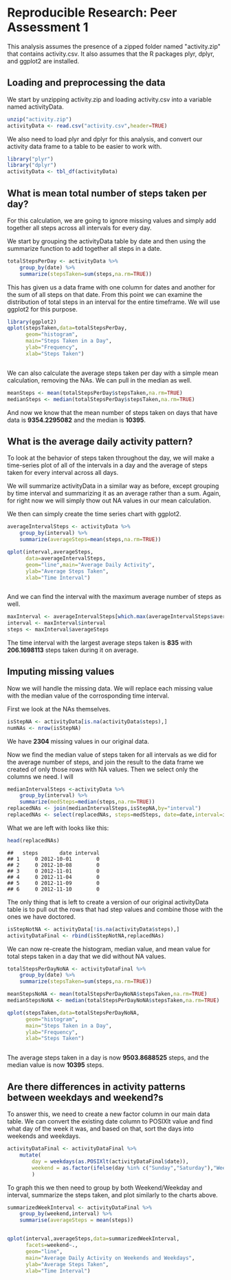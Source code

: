 # Reproducible Research: Peer Assessment 1

This analysis assumes the presence of a zipped folder named "activity.zip" that contains activity.csv. It also assumes that the R packages plyr, dplyr, and ggplot2 are installed.  

## Loading and preprocessing the data  
 We start by unzipping activity.zip and loading activity.csv into a variable named activityData.
 

```r
unzip("activity.zip")
activityData <- read.csv("activity.csv",header=TRUE)
```

We also need to load plyr and dplyr for this analysis, and convert our activity data frame to a table to be easier to work with. 


```r
library("plyr")
library("dplyr")
activityData <- tbl_df(activityData)
```


## What is mean total number of steps taken per day?  

For this calculation, we are going to ignore missing values and simply add together all steps across all intervals for every day.   

We start by grouping the activityData table by date and then using the summarize function to add together all steps in a date.  


```r
totalStepsPerDay <- activityData %>% 
    group_by(date) %>%
    summarize(stepsTaken=sum(steps,na.rm=TRUE))
```

This has given us a data frame with one column for dates and another for the sum of all steps on that date. From this point we can examine the distribution of total steps in an interval for the entire timeframe. We will use ggplot2 for this purpose. 


```r
library(ggplot2)
qplot(stepsTaken,data=totalStepsPerDay,
      geom="histogram",
      main="Steps Taken in a Day",
      ylab="Frequency",
      xlab="Steps Taken")
```

<img src="PA1_template_files/figure-html/unnamed-chunk-4-1.png" title="" alt="" style="display: block; margin: auto;" />

We can also calculate the average steps taken per day with a simple mean calculation, removing the NAs. We can pull in the median as well. 


```r
meanSteps <- mean(totalStepsPerDay$stepsTaken,na.rm=TRUE)
medianSteps <- median(totalStepsPerDay$stepsTaken,na.rm=TRUE)
```

And now we know that the mean number of steps taken on days that have data is **9354.2295082** and the median is **10395**.  


## What is the average daily activity pattern?

To look at the behavior of steps taken throughout the day, we will make a time-series plot of all of the intervals in a day and the average of steps taken for every interval across all days.

We will summarize activityData in a similar way as before, except grouping by time interval and summarizing it as an average rather than a sum. Again, for right now we will simply thow out NA values in our mean calculation. 

We then can simply create the time series chart with ggplot2. 


```r
averageIntervalSteps <- activityData %>%
    group_by(interval) %>% 
    summarize(averageSteps=mean(steps,na.rm=TRUE))  

qplot(interval,averageSteps,
      data=averageIntervalSteps,
      geom="line",main="Average Daily Activity",
      ylab="Average Steps Taken",
      xlab="Time Interval")
```

<img src="PA1_template_files/figure-html/unnamed-chunk-6-1.png" title="" alt="" style="display: block; margin: auto;" />

And we can find the interval with the maximum average number of steps as well.

```r
maxInterval <- averageIntervalSteps[which.max(averageIntervalSteps$averageSteps),]
interval <- maxInterval$interval
steps <- maxInterval$averageSteps
```

The time interval with the largest average steps taken is **835** with 
**206.1698113** steps taken during it on average.


## Imputing missing values

Now we will handle the missing data. We will replace each missing value with the median value of the corrosponding time interval. 

First we look at the NAs themselves.

```r
isStepNA <- activityData[is.na(activityData$steps),]
numNAs <- nrow(isStepNA)
```
We have **2304** missing values in our original data. 

Now we find the median value of steps taken for all intervals as we did for the average number of steps, and join the result to the data frame we created of only those rows with NA values. Then we select only the columns we need. I will

```r
medianIntervalSteps <-activityData %>% 
    group_by(interval) %>% 
    summarize(medSteps=median(steps,na.rm=TRUE))
replacedNAs <- join(medianIntervalSteps,isStepNA,by="interval")
replacedNAs <- select(replacedNAs, steps=medSteps, date=date,interval=interval)
```

What we are left with looks like this:

```r
head(replacedNAs)
```

```
##   steps       date interval
## 1     0 2012-10-01        0
## 2     0 2012-10-08        0
## 3     0 2012-11-01        0
## 4     0 2012-11-04        0
## 5     0 2012-11-09        0
## 6     0 2012-11-10        0
```

The only thing that is left to create a version of our original activityData table is to pull out the rows that had step values and combine those with the ones we have doctored. 

```r
isStepNotNA <- activityData[!is.na(activityData$steps),]
activityDataFinal <- rbind(isStepNotNA,replacedNAs)
```

We can now re-create the histogram, median value, and mean value for total steps taken in a day that we did without NA values. 


```r
totalStepsPerDayNoNA <- activityDataFinal %>% 
    group_by(date) %>%
    summarize(stepsTaken=sum(steps,na.rm=TRUE))

meanStepsNoNA <- mean(totalStepsPerDayNoNA$stepsTaken,na.rm=TRUE)
medianStepsNoNA <- median(totalStepsPerDayNoNA$stepsTaken,na.rm=TRUE)

qplot(stepsTaken,data=totalStepsPerDayNoNA,
      geom="histogram",
      main="Steps Taken in a Day",
      ylab="Frequency",
      xlab="Steps Taken")
```

<img src="PA1_template_files/figure-html/unnamed-chunk-12-1.png" title="" alt="" style="display: block; margin: auto;" />

The average steps taken in a day is now **9503.8688525** steps, and the median value is now **10395** steps.

## Are there differences in activity patterns between weekdays and weekend?s

To answer this, we need to create a new factor column in our main data table. We can convert the existing date column to POSIXlt value and find what day of the week it was, and based on that, sort the days into weekends and weekdays.

```r
activityDataFinal <- activityDataFinal %>% 
    mutate(
        day = weekdays(as.POSIXlt(activityDataFinal$date)),
        weekend = as.factor(ifelse(day %in% c("Sunday","Saturday"),"Weekend","Weekday"))
        )
```

To graph this we then need to group by both Weekend/Weekday and interval, summarize the steps taken, and plot similarly to the charts above.


```r
summarizedWeekInterval <- activityDataFinal %>% 
    group_by(weekend,interval) %>%
    summarise(averageSteps = mean(steps))


qplot(interval,averageSteps,data=summarizedWeekInterval,
      facets=weekend~.,
      geom="line",
      main="Average Daily Activity on Weekends and Weekdays",
      ylab="Average Steps Taken",
      xlab="Time Interval")
```

<img src="PA1_template_files/figure-html/unnamed-chunk-14-1.png" title="" alt="" style="display: block; margin: auto;" />




